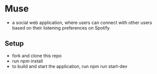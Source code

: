 # Muse
- a social web application, where users can connect with other users based on their listening preferences on Spotify

## Setup
- fork and clone this repo
- run npm install
- to build and start the application, run npm run start-dev

